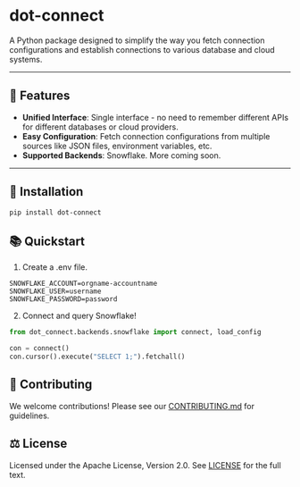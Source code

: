 # dot-connect

A Python package designed to simplify the way you fetch connection configurations and establish connections to various database and cloud systems.

---

## 🚀 Features

- **Unified Interface**: Single interface - no need to remember different APIs for different databases or cloud providers.
- **Easy Configuration**: Fetch connection configurations from multiple sources like JSON files, environment variables, etc.
- **Supported Backends**: Snowflake. More coming soon.

---

## 💽 Installation

```bash
pip install dot-connect
```

## 📚 Quickstart

1. Create a .env file.
```
SNOWFLAKE_ACCOUNT=orgname-accountname
SNOWFLAKE_USER=username
SNOWFLAKE_PASSWORD=password
```

2. Connect and query Snowflake!
```python
from dot_connect.backends.snowflake import connect, load_config

con = connect()
con.cursor().execute("SELECT 1;").fetchall()
```

## 🤝 Contributing

We welcome contributions! Please see our [CONTRIBUTING.md](CONTRIBUTING.md) for guidelines.

## ⚖️ License
Licensed under the Apache License, Version 2.0. See [LICENSE](LICENSE) for the full text.
